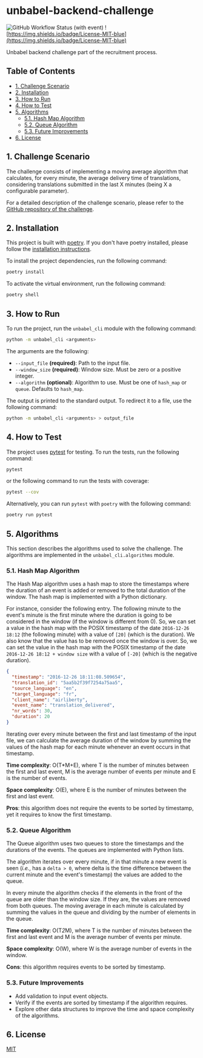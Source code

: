 # unbabel-backend-challenge<!-- omit in toc -->

![GitHub Workflow Status (with event)](https://img.shields.io/github/actions/workflow/status/luist18/backend-engineering-challenge/python-package.yml?logo=github&label=tests)
![https://img.shields.io/badge/License-MIT-blue](https://img.shields.io/badge/License-MIT-blue)

Unbabel backend challenge part of the recruitment process.

## Table of Contents<!-- omit in toc -->

- [1. Challenge Scenario](#1-challenge-scenario)
- [2. Installation](#2-installation)
- [3. How to Run](#3-how-to-run)
- [4. How to Test](#4-how-to-test)
- [5. Algorithms](#5-algorithms)
  - [5.1. Hash Map Algorithm](#51-hash-map-algorithm)
  - [5.2. Queue Algorithm](#52-queue-algorithm)
  - [5.3. Future Improvements](#53-future-improvements)
- [6. License](#6-license)


## 1. Challenge Scenario

The challenge consists of implementing a moving average algorithm that calculates, for every minute, the average delivery time of translations, considering translations submitted in the last X minutes (being X a configurable parameter).

For a detailed description of the challenge scenario, please refer to the [GitHub repository of the challenge](https://github.com/Unbabel/backend-engineering-challenge).

## 2. Installation

This project is built with [poetry](https://python-poetry.org/). If you don't have poetry installed, please follow the [installation instructions](https://python-poetry.org/docs/#installation).

To install the project dependencies, run the following command:

```bash
poetry install
```

To activate the virtual environment, run the following command:

```bash
poetry shell
```

## 3. How to Run

To run the project, run the `unbabel_cli` module with the following command:

```bash
python -m unbabel_cli <arguments>
```

The arguments are the following:

- `--input_file` **(required)**: Path to the input file.
- `--window_size` **(required)**: Window size. Must be zero or a positive integer.
- `--algorithm` **(optional)**: Algorithm to use. Must be one of `hash_map` or `queue`. Defaults to `hash_map`.

The output is printed to the standard output. To redirect it to a file, use the following command:

```bash
python -m unbabel_cli <arguments> > output_file
```

## 4. How to Test

The project uses [pytest](https://docs.pytest.org/en/stable/) for testing. To run the tests, run the following command:

```bash
pytest
```

or the following command to run the tests with coverage:

```bash
pytest --cov
```

Alternatively, you can run `pytest` with `poetry` with the following command:

```bash
poetry run pytest
```

## 5. Algorithms

This section describes the algorithms used to solve the challenge. The algorithms are implemented in the `unbabel_cli.algorithms` module.

### 5.1. Hash Map Algorithm

The Hash Map algorithm uses a hash map to store the timestamps where the duration of an event is added or removed to the total duration of the window. The hash map is implemented with a Python dictionary.

For instance, consider the following entry. The following minute to the event's minute is the first minute where the duration is going to be considered in the window (if the window is different from 0). So, we can set a value in the hash map with the POSIX timestamp of the date `2016-12-26 18:12` (the following minute) with a value of `[20]` (which is the duration). We also know that the value has to be removed once the window is over. So, we can set the value in the hash map with the POSIX timestamp of the date `2016-12-26 18:12 + window size` with a value of `[-20]` (which is the negative duration).

```json
{
  "timestamp": "2016-12-26 18:11:08.509654",
  "translation_id": "5aa5b2f39f7254a75aa5",
  "source_language": "en",
  "target_language": "fr",
  "client_name": "airliberty",
  "event_name": "translation_delivered",
  "nr_words": 30,
  "duration": 20
}
```

Iterating over every minute between the first and last timestamp of the input file, we can calculate the average duration of the window by summing the values of the hash map for each minute whenever an event occurs in that timestamp.

**Time complexity**: O(T*M+E), where T is the number of minutes between the first and last event, M is the average number of events per minute and E is the number of events.

**Space complexity**: O(E), where E is the number of minutes between the first and last event.

**Pros**: this algorithm does not require the events to be sorted by timestamp, yet it requires to know the first timestamp.


### 5.2. Queue Algorithm

The Queue algorithm uses two queues to store the timestamps and the durations of the events. The queues are implemented with Python lists.

The algorithm iterates over every minute, if in that minute a new event is seen (_i.e._, has a `delta > 0`, where delta is the time difference between the current minute and the event's timestamp) the values are added to the queue.

In every minute the algorithm checks if the elements in the front of the queue are older than the window size. If they are, the values are removed from both queues. The moving average in each minute is calculated by summing the values in the queue and dividing by the number of elements in the queue.

**Time complexity**: O(T*2*M), where T is the number of minutes between the first and last event and M is the average number of events per minute.

**Space complexity**: O(W), where W is the average number of events in the window.

**Cons**: this algorithm requires events to be sorted by timestamp.

### 5.3. Future Improvements

- Add validation to input event objects.
- Verify if the events are sorted by timestamp if the algorithm requires.
- Explore other data structures to improve the time and space complexity of the algorithms.

## 6. License

[MIT](https://opensource.org/licenses/MIT)
